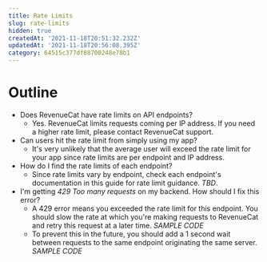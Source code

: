 ```yaml
---
title: Rate Limits
slug: rate-limits
hidden: true
createdAt: '2021-11-18T20:51:32.232Z'
updatedAt: '2021-11-18T20:56:08.395Z'
category: 64515c377df88700248e78b1
---
```

# Outline

- Does RevenueCat have rate limits on API endpoints?
  - Yes. RevenueCat limits requests coming per IP address. If you need a higher rate limit, please contact RevenueCat support.
- Can users hit the rate limit from simply using my app?
  - It's very unlikely that the average user will exceed the rate limit for your app since rate limits are per endpoint and IP address.
- How do I find the rate limits of each endpoint?
  - Since rate limits vary by endpoint, check each endpoint's documentation in this guide for rate limit guidance. *TBD*.
- I'm getting *429 Too many requests* on my backend. How should I fix this error?
  - A 429 error means you exceeded the rate limit for this endpoint. You should slow the rate at which you're making requests to RevenueCat and retry this request at a later time. *SAMPLE CODE*
  - To prevent this in the future, you should add a 1 second wait between requests to the same endpoint originating the same server. *SAMPLE CODE*
